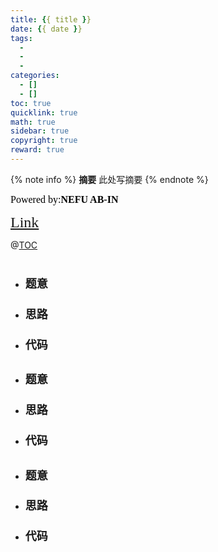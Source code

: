```yaml
---
title: {{ title }}
date: {{ date }}
tags:
  - 
  - 
  - 
categories:
  - []
  - []
toc: true
quicklink: true
math: true
sidebar: true
copyright: true
reward: true
---
```


{% note info %}
**摘要**
此处写摘要
{% endnote %}
<!-- more -->

<font color=#000000	size=3 face=楷体>Powered by:**NEFU AB-IN**</font>

<font color=#FFA500 size=5 face=楷体>[Link]()</font>

@[TOC](文章目录)

# <font color=#6495ED size=6 ></font>

## <font color=#FFA500 size=5></font>

* ### <font size=4 face=粗体>题意</font>


* ### <font size=4 face=粗体>思路</font>


* ### <font size=4 face=粗体>代码</font>
  

## <font color=#FFA500 size=5></font>

* ### <font size=4 face=粗体>题意</font>


* ### <font size=4 face=粗体>思路</font>


* ### <font size=4 face=粗体>代码</font>

## <font color=#FFA500 size=5></font>

* ### <font size=4 face=粗体>题意</font>


* ### <font size=4 face=粗体>思路</font>


* ### <font size=4 face=粗体>代码</font>


